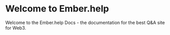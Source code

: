# Welcome to Ember.help

Welcome to the Ember.help Docs - the documentation for the best Q&A site for Web3.

